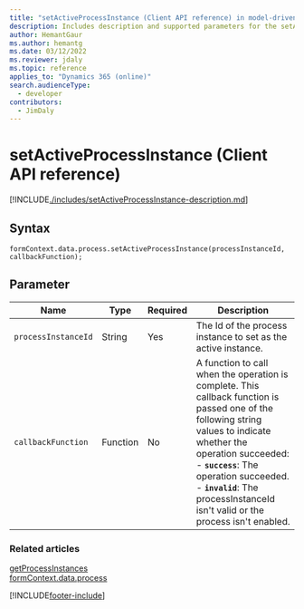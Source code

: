 ```yaml
---
title: "setActiveProcessInstance (Client API reference) in model-driven apps"
description: Includes description and supported parameters for the setActiveProcessInstance method.
author: HemantGaur
ms.author: hemantg
ms.date: 03/12/2022
ms.reviewer: jdaly
ms.topic: reference
applies_to: "Dynamics 365 (online)"
search.audienceType: 
  - developer
contributors:
  - JimDaly
---
```

# setActiveProcessInstance (Client API reference)



[!INCLUDE[./includes/setActiveProcessInstance-description.md](./includes/setActiveProcessInstance-description.md)]

## Syntax

`formContext.data.process.setActiveProcessInstance(processInstanceId, callbackFunction);`

## Parameter

|Name|Type|Required|Description|
|--|--|--|--|
|`processInstanceId`|String|Yes|The Id of the process instance to set as the active instance.|
|`callbackFunction`|Function|No|A function to call when the operation is complete. This callback function is passed one of the following string values to indicate whether the operation succeeded:<br/>- **`success`**: The operation succeeded.<br/>- **`invalid`**: The processInstanceId isn't valid or the process isn't enabled.|

### Related articles

[getProcessInstances](getProcessInstances.md)   
[formContext.data.process](../formContext-data-process.md)
 




[!INCLUDE[footer-include](../../../../../includes/footer-banner.md)]
